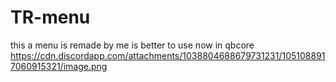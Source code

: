 # TR-menu
this a menu is remade by me is better to use now in qbcore 
https://cdn.discordapp.com/attachments/1038804688679731231/1051088917060915321/image.png
